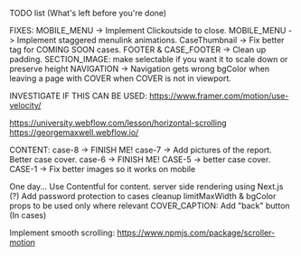 TODO list (What's left before you're done)

FIXES:
MOBILE_MENU -> Implement Clickoutside to close.
MOBILE_MENU -> Implement staggered menulink animations.
CaseThumbnail -> Fix better tag for COMING SOON cases.
FOOTER & CASE_FOOTER -> Clean up padding.
SECTION_IMAGE: make selectable if you want it to scale down or preserve height
NAVIGATION -> Navigation gets wrong bgColor when leaving a page with COVER when COVER is not in viewport.

INVESTIGATE IF THIS CAN BE USED:
https://www.framer.com/motion/use-velocity/

https://university.webflow.com/lesson/horizontal-scrolling
https://georgemaxwell.webflow.io/

CONTENT:
case-8 -> FINISH ME!
case-7 -> Add pictures of the report. Better case cover.
case-6 -> FINISH ME!
CASE-5 -> better case cover.
CASE-1 -> Fix better images so it works on mobile

One day...
Use Contentful for content.
server side rendering using Next.js (?)
Add password protection to cases
cleanup limitMaxWidth & bgColor props to be used only where relevant
COVER_CAPTION: Add "back" button (In cases)

Implement smooth scrolling:
https://www.npmjs.com/package/scroller-motion
